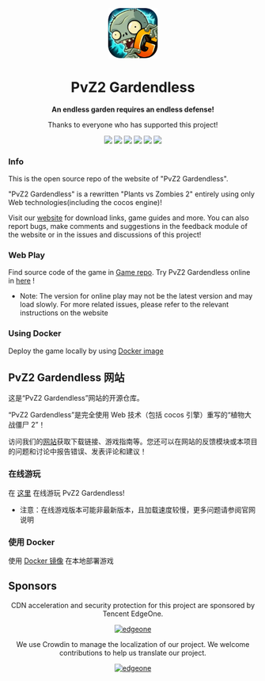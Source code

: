 <div align="center">

<img width=20% src="/src/.vuepress/public/pvz_logo-round.webp" alt="">

# PvZ2 Gardendless

**An endless garden requires an endless defense!**

Thanks to everyone who has supported this project!

![](https://img.shields.io/badge/author-Gaozih-%2366ccff)
![](https://img.shields.io/github/license/Gzh0821/pvzg_site)
![](https://img.shields.io/github/actions/workflow/status/Gzh0821/pvzg_site/pages%2Fpages-build-deployment)
![](https://img.shields.io/docker/pulls/gaozih/pvzge)
![](https://img.shields.io/discord/1265377295846346803?label=discord)
![](https://img.shields.io/github/stars/Gzh0821/pvzg_site)
</div>

### Info

This is the open source repo of the website of "PvZ2 Gardendless".

"PvZ2 Gardendless" is a rewritten "Plants vs Zombies 2" entirely using only Web technologies(including the cocos engine)!

Visit our [website](https://pvzge.com/en/) for download links, game guides and more. You can also report bugs, make comments and suggestions in the feedback module of the website or in the issues and discussions of this project!

### Web Play

Find source code of the game in [Game repo](https://github.com/Gzh0821/pvzge_web). Try PvZ2 Gardendless online in [here](https://play.pvzge.com/) !

- Note: The version for online play may not be the latest version and may load slowly. For more related issues, please refer to the relevant instructions on the website

### Using Docker

Deploy the game locally by using [Docker image](https://hub.docker.com/r/gaozih/pvzge)

## PvZ2 Gardendless 网站

这是“PvZ2 Gardendless”网站的开源仓库。

“PvZ2 Gardendless”是完全使用 Web 技术（包括 cocos 引擎）重写的“植物大战僵尸 2”！

访问我们的[网站](https://pvzge.com)获取下载链接、游戏指南等。您还可以在网站的反馈模块或本项目的问题和讨论中报告错误、发表评论和建议！

### 在线游玩

在 [这里](https://play.pvzge.com/) 在线游玩 PvZ2 Gardendless!

- 注意：在线游戏版本可能非最新版本，且加载速度较慢，更多问题请参阅官网说明

### 使用 Docker

使用 [Docker 镜像](https://hub.docker.com/r/gaozih/pvzge) 在本地部署游戏

## Sponsors

<div align="center">

CDN acceleration and security protection for this project are sponsored by Tencent EdgeOne.

<a href="https://edgeone.ai/" target="_blank">
    <img width=30% src="https://edgeone.ai/media/34fe3a45-492d-4ea4-ae5d-ea1087ca7b4b.png" alt="edgeone"/>
</a>

We use Crowdin to manage the localization of our project. We welcome contributions to help us translate our project.

<a href="https://crowdin.com/project/pvzgsite" target="_blank">
    <img width=30% src="https://support.crowdin.com/assets/badges/localization-at-transparent@1x.svg" alt="edgeone"/>
</a>

</div>
